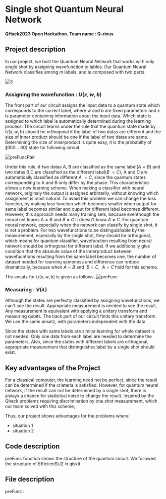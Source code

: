 
# Single shot Quantum Neural Network
#### QHack2023 Open Hackathon. Team name : Q-rious


## Project description
In our project, we built the Quantum Neural Network that works with only single shot by assigning wavefunction to lables. Our Quantum Neural Network classifies among $m$ labels, and is composed with two parts. 

![3](https://user-images.githubusercontent.com/124068470/221957508-92934c40-358e-4cd0-9ead-e4079d25e8b7.png)

### Assigning the wavefunction : $U(x, w, b)$

The front part of our circuit assigns the input data to a quantum state which corresponds to the correct label, where $w$ and $b$ are fixed parameters and $x$ is parameter containing information about the input data. Which state is assigned to which label is automatically determined during the learning process. The circuit learns under the rule that the quantum state made by $U(x, w, b)$ should be orthogonal if the label of two datas are different and the size of inner product should be one if the label of two datas are same. Determining the size of innerproduct is quite easy, it is the probabilty of $\|000....00\rangle$ state for following circuit.

![preFuncPair](https://user-images.githubusercontent.com/124068470/221955848-55662ebd-9333-44eb-b27e-19bcc4b0366e.png)

Under this rule, if two datas A, B are classified as the same label($A=B$) and two datas B,C are classified as the different label($B~=C$), A and C are automatically classified as different $A~=C$, since the quantum states corresponding to A and B only differ by the phase. This characteristics allows a new learning scheme. When making a classifier with neural network, originaly the output is assigned arbitrarily, without knowing which assignment is most natural. To avoid this problem we can change the loss function, by making loss function which becomes smaller when output for same label becomes similar and ouput for different label becomes different. However, this approach needs many training sets, because eventhough the neural net learns $A=B$ and $B\neq C$ it doesn't know $A\neq C$. For quantum neural network, especially when the network can classify by single shot, it is not a problem. For two wavefunctions to be distinguishable by the measurement, especially by the single shot, they should be orthogonal, which means for quantum classifier, wavefunction resulting from neural network should be orthogonal for different label. If we additionally give condition that the absolute value of the innerproduct between wavefucntions resulting from the same label becomes one, the number of dataset needed for learning sameness and difference can reduce dramatically, because when $A=B$ and $~B=C$, $~A=C$ hold for this scheme.

The ansatz for $U(x, w, b)$ is given as follows.
![preFunc](https://user-images.githubusercontent.com/124068470/221949350-a31aa87a-73ca-4cc5-b911-7732e592ed72.png)

### Measuring : $V(\lambda)$
Although the states are perfectly classified by assigning wavefunctions, we can't see the result. Appropriate measurement is needed to see the result. Any measurement is equivalent with applying a unitary transform and measuring qubits. The back part of our circuit finds this unitary transform. We use the same ansatz, with parameters independent with the data

Since the states with same labels are similar learning for whole dataset is not needed. Only one data from each label are needed to determine the parameters. Also, since the states with different labels are orthogonal, appropriate measurement that distinguishes label by a single shot should exist.



## Key advantages of the Project
For a classical computer, the learning need not be perfect, since the result can be determined if the crieteria is satisfied. However, for quantum neural network, if the result can not be determined by a single shot, there is always a chance for statistical noise to change the result. Inspired by the Qhack problems requiring discrimination by one shot measurement, which our team solved with this scheme, 

Thus, our project shows advantages for the problems where
- situation 1
- situation 2

## Code description
preFunc function shows the structure of the quantum circuit. We followed the structure of EfficientSU2 in qiskit. 


## File description








preFunc : 
